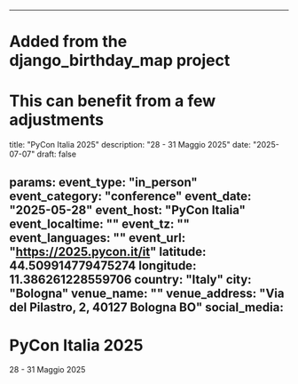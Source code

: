 
---
# Added from the django_birthday_map project
# This can benefit from a few adjustments
title: "PyCon Italia 2025"
description: "28 - 31 Maggio 2025"
date: "2025-07-07"
draft: false

params:
  event_type: "in_person"
  event_category: "conference"
  event_date: "2025-05-28"
  event_host: "PyCon Italia"
  event_localtime: ""
  event_tz: ""
  event_languages: ""
  event_url: "https://2025.pycon.it/it"
  latitude: 44.509914779475274
  longitude: 11.386261228559706
  country: "Italy"
  city: "Bologna"
  venue_name: ""
  venue_address: "Via del Pilastro, 2, 40127 Bologna BO"
  social_media:
---

# PyCon Italia 2025

28 - 31 Maggio 2025
